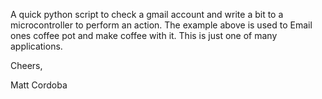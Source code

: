 A quick python script to check a gmail account and write a bit to a microcontroller to perform an action.  The example above is used to Email ones coffee pot and make coffee with it.  This is just one of many applications.


Cheers,

Matt Cordoba

